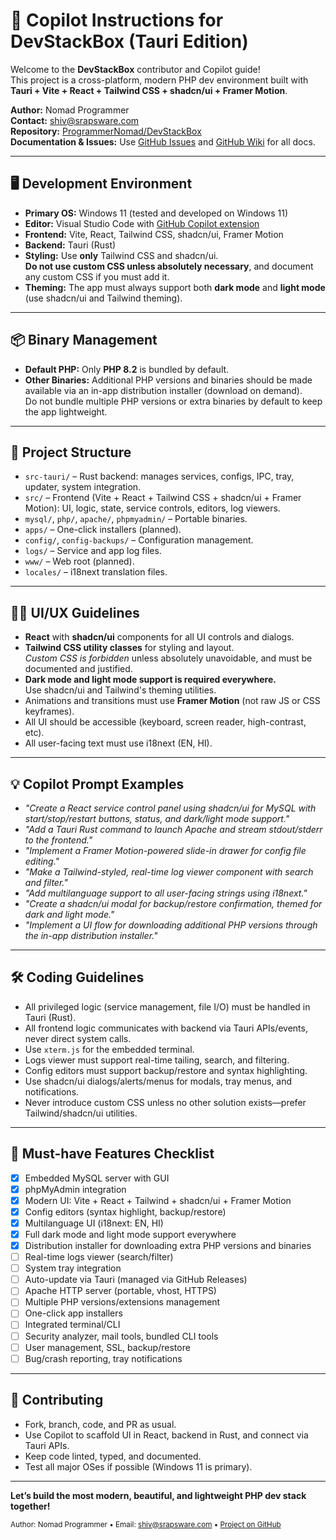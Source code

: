 # 🤖 Copilot Instructions for DevStackBox (Tauri Edition)

Welcome to the **DevStackBox** contributor and Copilot guide!  
This project is a cross-platform, modern PHP dev environment built with **Tauri + Vite + React + Tailwind CSS + shadcn/ui + Framer Motion**.

**Author:** Nomad Programmer  
**Contact:** shiv@srapsware.com  
**Repository:** [ProgrammerNomad/DevStackBox](https://github.com/ProgrammerNomad/DevStackBox)  
**Documentation & Issues:** Use [GitHub Issues](https://github.com/ProgrammerNomad/DevStackBox/issues) and [GitHub Wiki](https://github.com/ProgrammerNomad/DevStackBox/wiki) for all docs.

---

## 🖥️ Development Environment

- **Primary OS:** Windows 11 (tested and developed on Windows 11)
- **Editor:** Visual Studio Code with [GitHub Copilot extension](https://marketplace.visualstudio.com/items?itemName=GitHub.copilot)
- **Frontend:** Vite, React, Tailwind CSS, shadcn/ui, Framer Motion
- **Backend:** Tauri (Rust)
- **Styling:** Use **only** Tailwind CSS and shadcn/ui.  
  **Do not use custom CSS unless absolutely necessary**, and document any custom CSS if you must add it.
- **Theming:** The app must always support both **dark mode** and **light mode** (use shadcn/ui and Tailwind theming).

---

## 📦 Binary Management

- **Default PHP:** Only **PHP 8.2** is bundled by default.
- **Other Binaries:** Additional PHP versions and binaries should be made available via an in-app distribution installer (download on demand).  
  Do not bundle multiple PHP versions or extra binaries by default to keep the app lightweight.

---

## 📁 Project Structure

- `src-tauri/` – Rust backend: manages services, configs, IPC, tray, updater, system integration.
- `src/` – Frontend (Vite + React + Tailwind CSS + shadcn/ui + Framer Motion): UI, logic, state, service controls, editors, log viewers.
- `mysql/`, `php/`, `apache/`, `phpmyadmin/` – Portable binaries.
- `apps/` – One-click installers (planned).
- `config/`, `config-backups/` – Configuration management.
- `logs/` – Service and app log files.
- `www/` – Web root (planned).
- `locales/` – i18next translation files.

---

## 🧑‍💻 UI/UX Guidelines

- **React** with **shadcn/ui** components for all UI controls and dialogs.
- **Tailwind CSS utility classes** for styling and layout.  
  *Custom CSS is forbidden* unless absolutely unavoidable, and must be documented and justified.
- **Dark mode and light mode support is required everywhere.**  
  Use shadcn/ui and Tailwind's theming utilities.
- Animations and transitions must use **Framer Motion** (not raw JS or CSS keyframes).
- All UI should be accessible (keyboard, screen reader, high-contrast, etc).
- All user-facing text must use i18next (EN, HI).

---

## 💡 Copilot Prompt Examples

- _"Create a React service control panel using shadcn/ui for MySQL with start/stop/restart buttons, status, and dark/light mode support."_
- _"Add a Tauri Rust command to launch Apache and stream stdout/stderr to the frontend."_
- _"Implement a Framer Motion-powered slide-in drawer for config file editing."_
- _"Make a Tailwind-styled, real-time log viewer component with search and filter."_
- _"Add multilanguage support to all user-facing strings using i18next."_
- _"Create a shadcn/ui modal for backup/restore confirmation, themed for dark and light mode."_
- _"Implement a UI flow for downloading additional PHP versions through the in-app distribution installer."_

---

## 🛠️ Coding Guidelines

- All privileged logic (service management, file I/O) must be handled in Tauri (Rust).
- All frontend logic communicates with backend via Tauri APIs/events, never direct system calls.
- Use `xterm.js` for the embedded terminal.
- Logs viewer must support real-time tailing, search, and filtering.
- Config editors must support backup/restore and syntax highlighting.
- Use shadcn/ui dialogs/alerts/menus for modals, tray menus, and notifications.
- Never introduce custom CSS unless no other solution exists—prefer Tailwind/shadcn/ui utilities.

---

## 🚦 Must-have Features Checklist

- [x] Embedded MySQL server with GUI
- [x] phpMyAdmin integration
- [x] Modern UI: Vite + React + Tailwind + shadcn/ui + Framer Motion
- [x] Config editors (syntax highlight, backup/restore)
- [x] Multilanguage UI (i18next: EN, HI)
- [x] Full dark mode and light mode support everywhere
- [x] Distribution installer for downloading extra PHP versions and binaries
- [ ] Real-time logs viewer (search/filter)
- [ ] System tray integration
- [ ] Auto-update via Tauri (managed via GitHub Releases)
- [ ] Apache HTTP server (portable, vhost, HTTPS)
- [ ] Multiple PHP versions/extensions management
- [ ] One-click app installers
- [ ] Integrated terminal/CLI
- [ ] Security analyzer, mail tools, bundled CLI tools
- [ ] User management, SSL, backup/restore
- [ ] Bug/crash reporting, tray notifications

---

## 🤝 Contributing

- Fork, branch, code, and PR as usual.
- Use Copilot to scaffold UI in React, backend in Rust, and connect via Tauri APIs.
- Keep code linted, typed, and documented.
- Test all major OSes if possible (Windows 11 is primary).

---

**Let’s build the most modern, beautiful, and lightweight PHP dev stack together!**

<sup>Author: Nomad Programmer • Email: shiv@srapsware.com • [Project on GitHub](https://github.com/ProgrammerNomad/DevStackBox)</sup>